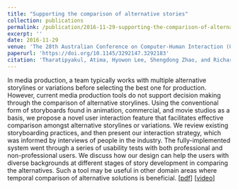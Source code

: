 ```yaml
---
title: "Supporting the comparison of alternative stories"
collection: publications
permalink: /publication/2016-11-29-supporting-the-comparison-of-alternative-stories
excerpt: ''
date: 2016-11-29
venue: 'The 28th Australian Conference on Computer-Human Interaction (OzCHI 2016)'
paperurl: 'https://doi.org/10.1145/3292147.3292183'
citation: 'Tharatipyakul, Atima, Hyowon Lee, Shengdong Zhao, and Richard C. Davis. &quot;Supporting the comparison of alternative stories.&quot; In <i>Proceedings of the 28th Australian Conference on Computer-Human Interaction</i>, pp. 266-270. 2016.'
---
```

In media production, a team typically works with multiple alternative storylines or variations before selecting the best one for production. However, current media production tools do not support decision making through the comparison of alternative storylines. Using the conventional form of storyboards found in animation, commercial, and movie studios as a basis, we propose a novel user interaction feature that facilitates effective comparison amongst alternative storylines or variations. We review existing storyboarding practices, and then present our interaction strategy, which was informed by interviews of people in the industry. The fully-implemented system went through a series of usability tests with both professional and non-professional users. We discuss how our design can help the users with diverse backgrounds at different stages of story development in comparing the alternatives. Such a tool may be useful in other domain areas where temporal comparison of alternative solutions is beneficial. [[pdf](https://dl.acm.org/doi/10.1145/3010915.3010963?cid=99659116563)] [[video](https://youtu.be/WdceIHGO9jo)]
